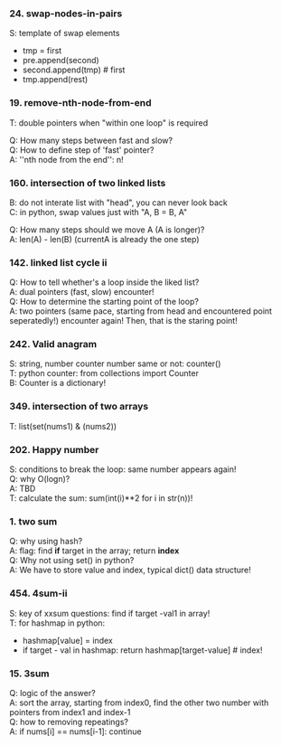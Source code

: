 ### 24. swap-nodes-in-pairs  
S: template of swap elements   
- tmp = first  
- pre.append(second)  
- second.append(tmp) # first  
- tmp.append(rest)  

### 19. remove-nth-node-from-end
T: double pointers when "within one loop" is required  

Q: How many steps between fast and slow?  
Q: How to define step of 'fast' pointer?  
A: ''nth node from the end'': n!  

### 160. intersection of two linked lists  
B: do not interate list with "head", you can never look back    
C: in python, swap values just with "A, B = B, A"  

Q: How many steps should we move A (A is longer)?  
A: len(A) - len(B) (currentA is already the one step)  


### 142. linked list cycle ii  
Q: How to tell whether's a loop inside the liked list?  
A: dual pointers (fast, slow) encounter!  
Q: How to determine the starting point of the loop?  
A: two pointers (same pace, starting from head and encountered point seperatedly!) encounter again! Then, that is the staring point!  


### 242. Valid anagram
S: string, number counter number same or not: counter()  
T: python counter: from collections import Counter  
B:  Counter is a dictionary!

### 349. intersection of two arrays
T: list(set(nums1) & (nums2))

### 202. Happy number
S: conditions to break the loop: same number appears again!  
Q: why O(logn)?  
A: TBD  
T: calculate the sum: sum(int(i)**2 for i in str(n))!  

### 1. two sum
Q: why using hash?  
A: flag: find **if** target in the array; return **index**  
Q: Why not using set() in python?  
A: We have to store value and index, typical dict() data structure!  

### 454. 4sum-ii
S: key of xxsum questions: find if target -val1 in array!  
T: for hashmap in python:  
- hashmap[value] = index
- if target - val in hashmap:  return hashmap[target-value] # index!

### 15. 3sum
Q: logic of the answer?  
A: sort the array, starting from index0, find the other two number with pointers from index1 and index-1  
Q: how to removing repeatings?  
A: if nums[i] == nums[i-1]: continue 



